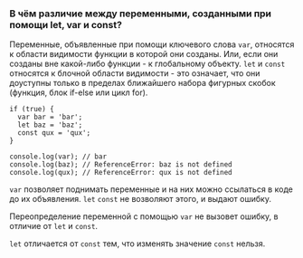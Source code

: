 ### В чём различие между переменными, созданными при помощи let, var и const?

Переменные, объявленные при помощи ключевого слова `var`, относятся к области видимости функции в которой они созданы. Или, если они созданы вне какой-либо функции - к глобальному объекту. `let` и `const` относятся к блочной области видимости - это означает, что они доуступны только в пределах ближайшего набора фигурных скобок (функция, блок if-else или цикл for).

~~~~
if (true) {
  var bar = 'bar';
  let baz = 'baz';
  const qux = 'qux';
}

console.log(var); // bar
console.log(baz); // ReferenceError: baz is not defined
console.log(qux); // ReferenceError: qux is not defined
~~~~

`var` позволяет поднимать переменные и на них можно ссылаться в коде до их объявления. `let` `const` не возволяют этого, и выдают ошибку.

Переопределение переменной с помощью `var` не вызовет ошибку, в отличие от `let` и `const`.

`let` отличается от `const` тем, что изменять значение `const` нельзя.